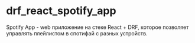 # drf_react_spotify_app

Spotify App - web приложение на стеке React + DRF, которое позволяет управлять плейлистом в спотифай с разных устройств.
